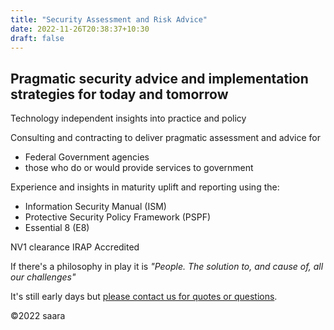 ```yaml
---
title: "Security Assessment and Risk Advice"
date: 2022-11-26T20:38:37+10:30
draft: false
---
```


## Pragmatic security advice and implementation strategies for today and tomorrow ##

Technology independent insights into practice and policy

Consulting and contracting to deliver pragmatic assessment and advice for 
	
* Federal Government agencies 
* those who do or would provide services to government 
	
Experience and insights in maturity uplift and reporting using the:

* Information Security Manual (ISM)
* Protective Security Policy Framework (PSPF)
* Essential 8 (E8)
     
NV1 clearance
IRAP Accredited
	
If there's a philosophy in play it is *"People. The solution to, and cause of, all our challenges"*

It's still early days but [please contact us for quotes or questions](mailto:advisory@saara.au).

©2022 saara
